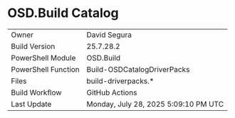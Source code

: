 ﻿# OSD.Build Catalog

| | |
|-|-|
| Owner | David Segura |
| Build Version | 25.7.28.2 |
| PowerShell Module | OSD.Build |
| PowerShell Function | Build-OSDCatalogDriverPacks |
| Files | build-driverpacks.* |
| Build Workflow | GitHub Actions |
| Last Update | Monday, July 28, 2025 5:09:10 PM UTC |
